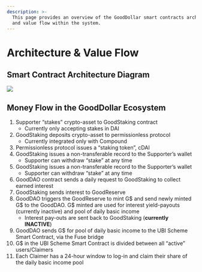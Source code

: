```yaml
---
description: >-
  This page provides an overview of the GoodDollar smart contracts architecture
  and value flow within the system.
---
```


# Architecture & Value Flow

## Smart Contract Architecture Diagram

![](<../../../.gitbook/assets/GD\_v1\_arch (1).jpg>)

## Money Flow in the GoodDollar Ecosystem

1. Supporter “stakes” crypto-asset to GoodStaking contract
   * Currently only accepting stakes in DAI
2. GoodStaking deposits crypto-asset to permissionless protocol
   * Currently integrated only with Compound
3. Permissionless protocol issues a “staking token”, cDAI
4. GoodStaking issues a non-transferable record to the Supporter’s wallet
   * Supporter can withdraw “stake” at any time
5. GoodStaking issues a non-transferable record to the Supporter’s wallet
   * Supporter can withdraw “stake” at any time
6. GoodDAO contract sends a daily request to GoodStaking to collect earned interest
7. GoodStaking sends interest to GoodReserve
8. GoodDAO triggers the GoodReserve to mint G$ and send newly minted G$ to the GoodDAO. G$ minted are used for interest yield-payouts (currently inactive) and pool of daily basic income
   * Interest pay-outs are sent back to GoodStaking (**currently INACTIVE**)
9. GoodDAO sends G$ for pool of daily basic income to the UBI Scheme Smart Contract, via the Fuse bridge
10. G$ in the UBI Scheme Smart Contract is divided between all “active” users/Claimers
11. Each Claimer has a 24-hour window to log-in and claim their share of the daily basic income pool
